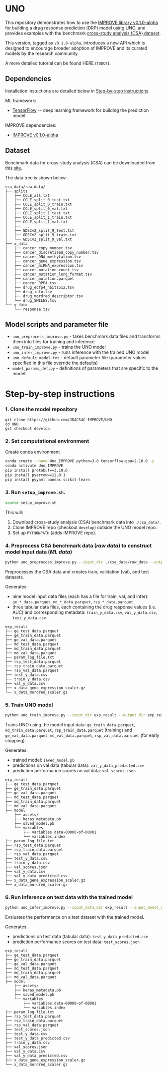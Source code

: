 # UNO

This repository demonstrates how to use the [IMPROVE library v0.1.0-alpha](https://jdacs4c-improve.github.io/docs/v0.1.0-alpha/) for building a drug response prediction (DRP) model using UNO, and provides examples with the benchmark [cross-study analysis (CSA) dataset](https://web.cels.anl.gov/projects/IMPROVE_FTP/candle/public/improve/benchmarks/single_drug_drp/benchmark-data-pilot1/csa_data/).

This version, tagged as `v0.1.0-alpha`, introduces a new API which is designed to encourage broader adoption of IMPROVE and its curated models by the research community.

A more detailed tutorial can be found HERE (`TODO!`).


## Dependencies
Installation instuctions are detailed below in [Step-by-step instructions](#step-by-step-instructions).

ML framework:
+ [TensorFlow](https://www.tensorflow.org/) -- deep learning framework for building the prediction model

IMPROVE dependencies:
+ [IMPROVE v0.1.0-alpha](https://jdacs4c-improve.github.io/docs/v0.1.0-alpha/)


## Dataset
Benchmark data for cross-study analysis (CSA) can be downloaded from this [site](https://web.cels.anl.gov/projects/IMPROVE_FTP/candle/public/improve/benchmarks/single_drug_drp/benchmark-data-pilot1/csa_data/).

The data tree is shown below:
```
csa_data/raw_data/
├── splits
│   ├── CCLE_all.txt
│   ├── CCLE_split_0_test.txt
│   ├── CCLE_split_0_train.txt
│   ├── CCLE_split_0_val.txt
│   ├── CCLE_split_1_test.txt
│   ├── CCLE_split_1_train.txt
│   ├── CCLE_split_1_val.txt
│   ├── ...
│   ├── GDSCv2_split_9_test.txt
│   ├── GDSCv2_split_9_train.txt
│   └── GDSCv2_split_9_val.txt
├── x_data
│   ├── cancer_copy_number.tsv
│   ├── cancer_discretized_copy_number.tsv
│   ├── cancer_DNA_methylation.tsv
│   ├── cancer_gene_expression.tsv
│   ├── cancer_miRNA_expression.tsv
│   ├── cancer_mutation_count.tsv
│   ├── cancer_mutation_long_format.tsv
│   ├── cancer_mutation.parquet
│   ├── cancer_RPPA.tsv
│   ├── drug_ecfp4_nbits512.tsv
│   ├── drug_info.tsv
│   ├── drug_mordred_descriptor.tsv
│   └── drug_SMILES.tsv
└── y_data
    └── response.tsv
```

## Model scripts and parameter file
+ `uno_preprocess_improve.py` - takes benchmark data files and transforms them into files for training and inference
+ `uno_train_improve.py` - trains the UNO model
+ `uno_infer_improve.py` - runs inference with the trained UNO model
+ `uno_default_model.txt` - default parameter file (parameter values specified in this file override the defaults)
+ `model_params_def.py` - definitions of parameters that are specific to the model

# Step-by-step instructions

### 1. Clone the model repository
```
git clone https://github.com/JDACS4C-IMPROVE/UNO
cd UNO
git checkout develop
```


### 2. Set computational environment
Create conda environment
```bash
conda create --name Uno_IMPROVE python=3.8 tensorflow-gpu=2.10.0 -y
conda activate Uno_IMPROVE
pip install protobuf==3.19.6
pip install pyarrow==12.0.1
pip install pyyaml pandas scikit-learn
```

### 3. Run `setup_improve.sh`.
```bash
source setup_improve.sh
```

This will:
1. Download cross-study analysis (CSA) benchmark data into `./csa_data/`.
2. Clone IMPROVE repo (checkout `develop`) outside the UNO model repo.
3. Set up `PYTHONPATH` (adds IMPROVE repo).


### 4. Preprocess CSA benchmark data (_raw data_) to construct model input data (_ML data_)
```bash
python uno_preprocess_improve.py --input_dir ./csa_data/raw_data --output_dir exp_result
```

Preprocesses the CSA data and creates train, validation (val), and test datasets.

Generates:
* nine model input data files (each has a file for train, val, and infer): `ge_*_data.parquet`, `md_*_data.parquet`, `rsp_*_data.parquet`
* three tabular data files, each containing the drug response values (i.e. AUC) and corresponding metadata: `train_y_data.csv`, `val_y_data.csv`, `test_y_data.csv`

```
exp_result
├── ge_test_data.parquet
├── ge_train_data.parquet
├── ge_val_data.parquet
├── md_test_data.parquet
├── md_train_data.parquet
├── md_val_data.parquet
├── param_log_file.txt
├── rsp_test_data.parquet
├── rsp_train_data.parquet
├── rsp_val_data.parquet
├── test_y_data.csv
├── train_y_data.csv
├── val_y_data.csv
├── x_data_gene_expression_scaler.gz
└── x_data_mordred_scaler.gz
```

### 5. Train UNO model
```bash
python uno_train_improve.py --input_dir exp_result --output_dir exp_result
```

Trains UNO using the model input data: `ge_train_data.parquet`, `md_train_data.parquet`, `rsp_train_data.parquet` (training) and `ge_val_data.parquet`, `md_val_data.parquet`, `rsp_val_data.parquet` (for early stopping).

Generates:
* trained model: `saved_model.pb`
* predictions on val data (tabular data): `val_y_data_predicted.csv`
* prediction performance scores on val data: `val_scores.json`

```
exp_result
├── ge_test_data.parquet
├── ge_train_data.parquet
├── ge_val_data.parquet
├── md_test_data.parquet
├── md_train_data.parquet
├── md_val_data.parquet
├── model
    ├── assets/
    ├── keras_metadata.pb
    ├── saved_model.pb
    └── variables
        ├── variables.data-00000-of-00001
        └── variables.index
├── param_log_file.txt
├── rsp_test_data.parquet
├── rsp_train_data.parquet
├── rsp_val_data.parquet
├── test_y_data.csv
├── train_y_data.csv
├── val_scores.json
├── val_y_data.csv
├── val_y_data_predicted.csv
├── x_data_gene_expression_scaler.gz
└── x_data_mordred_scaler.gz
```

### 6. Run inference on test data with the trained model
```bash
python uno_infer_improve.py --input_data_dir exp_result --input_model_dir exp_result --output_dir exp_result --calc_infer_score true
```

Evaluates the performance on a test dataset with the trained model.

Generates:
* predictions on test data (tabular data): `test_y_data_predicted.csv`
* prediction performance scores on test data: `test_scores.json`
```
exp_result
├── ge_test_data.parquet
├── ge_train_data.parquet
├── ge_val_data.parquet
├── md_test_data.parquet
├── md_train_data.parquet
├── md_val_data.parquet
├── model
    ├── assets/
    ├── keras_metadata.pb
    ├── saved_model.pb
    └── variables
        ├── variables.data-00000-of-00001
        └── variables.index
├── param_log_file.txt
├── rsp_test_data.parquet
├── rsp_train_data.parquet
├── rsp_val_data.parquet
├── test_scores.json
├── test_y_data.csv
├── test_y_data_predicted.csv
├── train_y_data.csv
├── val_scores.json
├── val_y_data.csv
├── val_y_data_predicted.csv
├── x_data_gene_expression_scaler.gz
└── x_data_mordred_scaler.gz
```
